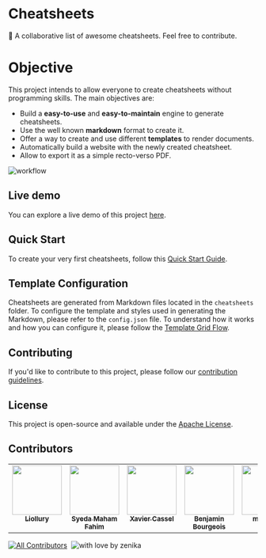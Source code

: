 

# Cheatsheets

🤩 A collaborative list of awesome cheatsheets. Feel free to contribute.

# Objective 

This project intends to allow everyone to create cheatsheets without programming skills.
The main objectives are:
 - Build a **easy-to-use** and **easy-to-maintain** engine to generate cheatsheets.
 - Use the well known **markdown** format to create it.
 - Offer a way to create and use different **templates** to render documents.
 - Automatically build a website with the newly created cheatsheet.
 - Allow to export it as a simple recto-verso PDF.

![workflow](https://github.com/zenika-open-source/cheatsheets/blob/main/workflow.png?raw=true)

## Live demo
You can explore a live demo of this project [here](https://zenika-open-source.github.io/cheatsheets/).

## Quick Start
To create your very first cheatsheets, follow this [Quick Start Guide](https://zenika-open-source.github.io/cheatsheets/quick-start/).

## Template Configuration
Cheatsheets are generated from Markdown files located in the `cheatsheets` folder. To configure the template and styles used in generating the Markdown, please refer to the `config.json` file. To understand how it works and how you can configure it, please follow the [Template Grid Flow](https://zenika-open-source.github.io/cheatsheets/template-grid-flow/).

## Contributing
If you'd like to contribute to this project, please follow our [contribution guidelines](CONTRIBUTING.md).

## License
This project is open-source and available under the [Apache License](LICENSE).

## Contributors

<!-- ALL-CONTRIBUTORS-LIST:START - Do not remove or modify this section -->
<!-- prettier-ignore-start -->
<!-- markdownlint-disable -->
<table>
  <tbody>
    <tr>
      <td align="center" valign="top" width="14.28%"><a href="https://github.com/Liollury"><img src="https://avatars.githubusercontent.com/u/16292348?v=4" width="100px;" alt=""/><br /><sub><b>Liollury</b></sub></a></td>
      <td align="center" valign="top" width="14.28%"><a href="https://syedamaham.dev/"><img src="https://avatars.githubusercontent.com/u/79671325?v=4" width="100px;" alt=""/><br /><sub><b>Syeda Maham Fahim</b></sub></a></td>
      <td align="center" valign="top" width="14.28%"><a href="https://github.com/xcassel"><img src="https://avatars.githubusercontent.com/u/57092100?v=4" width="100px;" alt=""/><br /><sub><b>Xavier Cassel</b></sub></a></td>
      <td align="center" valign="top" width="14.28%"><a href="https://www.bbourgeois.dev"><img src="https://avatars.githubusercontent.com/u/20949060?v=4" width="100px;" alt=""/><br /><sub><b>Benjamin Bourgeois</b></sub></a></td>
      <td align="center" valign="top" width="14.28%"><a href="https://github.com/mguilliot"><img src="https://avatars.githubusercontent.com/u/52541870?v=4" width="100px;" alt=""/><br /><sub><b>mguilliot</b></sub></a></td>
    </tr>
  </tbody>
</table>

<!-- markdownlint-restore -->
<!-- prettier-ignore-end -->

<!-- ALL-CONTRIBUTORS-LIST:END -->

[![All Contributors](https://img.shields.io/github/all-contributors/zenika-open-source/cheatsheets?color=ee8449&style=round-square)](#contributors)
&nbsp;![with love by zenika](https://img.shields.io/badge/With%20%E2%9D%A4%EF%B8%8F%20by-Zenika-b51432.svg?link=https://oss.zenika.com)
